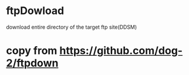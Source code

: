 # ftpDowload
download entire directory of the target ftp site(DDSM)
# copy from https://github.com/dog-2/ftpdown

